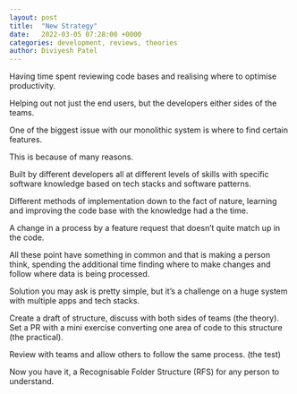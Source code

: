 ```yaml
---
layout: post
title:  "New Strategy"
date:   2022-03-05 07:28:00 +0000
categories: development, reviews, theories
author: Diviyesh Patel
---
```


Having time spent reviewing code bases and realising where to optimise productivity.

Helping out not just the end users, but the developers either sides of the teams.

One of the biggest issue with our monolithic system is where to find certain features.

This is because of many reasons.

Built by different developers all at different levels of skills with specific software knowledge based on tech stacks and software patterns.

Different methods of implementation down to the fact of nature, learning and improving the code base with the knowledge had a the time.

A change in a process by a feature request that doesn’t quite match up in the code.

All these point have something in common and that is making a person think, spending the additional time finding where to make changes and follow where data is being processed.

Solution you may ask is pretty simple, but it’s a challenge on a huge system with multiple apps and tech stacks.

Create a draft of structure, discuss with both sides of teams (the theory). Set a PR with a mini exercise converting one area of code to this structure (the practical).

Review with teams and allow others to follow the same process. (the test)

Now you have it, a Recognisable Folder Structure (RFS) for any person to understand.